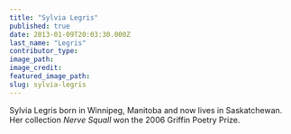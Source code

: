 ```yaml
---
title: "Sylvia Legris"
published: true
date: 2013-01-09T20:03:30.000Z
last_name: "Legris"
contributor_type:
image_path:
image_credit:
featured_image_path:
slug: sylvia-legris
---
```


Sylvia Legris born in Winnipeg, Manitoba and now lives in Saskatchewan. Her collection _Nerve Squall_ won the 2006 Griffin Poetry Prize.

